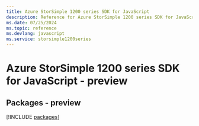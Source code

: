 ```yaml
---
title: Azure StorSimple 1200 series SDK for JavaScript
description: Reference for Azure StorSimple 1200 series SDK for JavaScript
ms.date: 07/25/2024
ms.topic: reference
ms.devlang: javascript
ms.service: storsimple1200series
---
```

# Azure StorSimple 1200 series SDK for JavaScript - preview
## Packages - preview
[!INCLUDE [packages](storsimple-1200-series-index.md)]